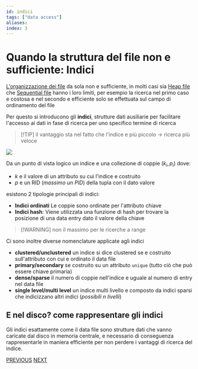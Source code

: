 ```yaml
---
id: indici
tags: ["data access"]
aliases: 
index: 3
---
```


# Quando la struttura del file non e sufficiente: Indici

[L'organizzazione dei file](gestione_disco.md#Organizzazione%20dei%20file) da sola non e sufficiente, in molti casi sia [Heap file](gestione_disco.md#Heap%20file) che [Sequential file](gestione_disco.md#Sequential%20file) hanno i loro limiti, per esempio la ricerca nel primo caso e costosa e nel secondo e efficiente solo se effettuata sul campo di ordinamento del file

Per questo si introducono gli **indici**, strutture dati ausiliarie per facilitare l'accesso ai dati in fase di ricerca per uno specifico termine di ricerca

>[!TIP] il vantaggio sta nel fatto che l'indice e più piccolo -> ricerca più veloce

![](tecnologie_basi_dati/Pasted%20image%2020250130171838.png)

Da un punto di vista logico un indice e una collezione di coppie $(k_i,p_i)$ dove:
- $k$ e il valore di un attributo su cui l'indice e costruito
- $p$ e un RID (*massimo un PID*)  della tupla con il dato valore

esistono 2 tipologie principali di indici:

- **Indici ordinati** Le coppie sono ordinate per l'attributo chiave
- **Indici hash**: Viene utilizzata una funzione di hash per trovare la posizione di una data entry dato il valore della chiave
>[!WARNING] non il massimo per le ricerche a range

Ci sono inoltre diverse nomenclature applicate agli indici

- **clustered/unclustered** un indice si dice clustered se e costruito sull'attributo con cui e ordinato il data file
- **primary/secondary** se costruito su un attributo `unique` (tutto ciò che può essere chiave primaria)
- **dense/sparse** il numero di coppie nell'indice e uguale al numero di entry nel data file
- **single level/multi level** un indice multi livello e composto da indici sparsi che indicizzano altri indici (*possibili $n$ livelli*)

## E nel disco? come rappresentare gli indici

Gli indici esattamente come il data file sono strutture dati che vanno caricate dal disco in memoria centrale, e necessario di conseguenza rappresentarle in maniera efficiente per non perdere i vantaggi di ricerca del indice.

[PREVIOUS](pages/gestione_disco.md) [NEXT](pages/b-tree.md)

